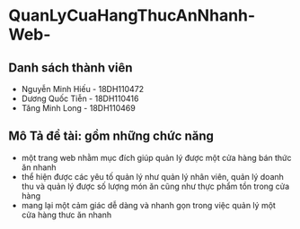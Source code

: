# QuanLyCuaHangThucAnNhanh-Web-
## Danh sách thành viên
* Nguyễn Minh Hiếu - 18DH110472
* Dương Quốc Tiễn - 18DH110416
* Tăng Minh Long - 18DH110469
## Mô Tả đề tài: gồm những chức năng
<ul>
<li> một trang web nhằm mục đích giúp quản lý được một cửa hàng bán thức ăn nhanh </li>
<li> thể hiện được các yêu tố quản lý như quản lý nhân viên, quản lý doanh thu và quản lý được số lượng món ăn cũng như thực phẩm tồn trong cửa hàng </li>
<li> mang lại một cảm giác dễ dàng và nhanh gọn trong việc quản lý một cửa hàng thưc ăn nhanh </li>
  </ul>
  
